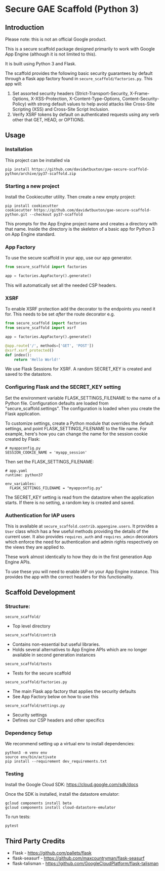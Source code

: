 # Secure GAE Scaffold (Python 3)

## Introduction

Please note: this is not an official Google product.

This is a secure scaffold package designed primarily to work with
Google App Engine (although it is not limited to this).

It is built using Python 3 and Flask.

The scaffold provides the following basic security guarantees by default through
a flask app factory found in `secure_scaffold/factories.py`. This app will:

1. Set assorted security headers (Strict-Transport-Security, X-Frame-Options,
   X-XSS-Protection, X-Content-Type-Options, Content-Security-Policy) with
   strong default values to help avoid attacks like Cross-Site Scripting (XSS)
   and Cross-Site Script Inclusion.
1. Verify XSRF tokens by default on authenticated requests using any verb other
   that GET, HEAD, or OPTIONS.


## Usage

### Installation

This project can be installed via

`pip install https://github.com/davidwtbuxton/gae-secure-scaffold-python/archive/py37-scaffold.zip`


### Starting a new project

Install the Cookiecutter utility. Then create a new empty project:

    pip install cookiecutter
    cookiecutter https://github.com/davidwtbuxton/gae-secure-scaffold-python.git --checkout py37-scaffold

This prompts for the App Engine project name and creates a directory with that name. Inside the directory is the skeleton of a basic app for Python 3 on App Engine standard.


### App Factory

To use the secure scaffold in your app, use our app generator.

```python
from secure_scaffold import factories

app = factories.AppFactory().generate()
```

This will automatically set all the needed CSP headers.


### XSRF

To enable XSRF protection add the decorator to the endpoints you need it for.
This needs to be set *after* the route decorator
e.g.

```python
from secure_scaffold import factories
from secure_scaffold import xsrf

app = factories.AppFactory().generate()

@app.route('/', methods=['GET', 'POST'])
@xsrf.xsrf_protected()
def index():
    return 'Hello World!'
```


We use Flask Sessions for XSRF. A random SECRET_KEY is created and saved to the datastore.


### Configuring Flask and the SECRET_KEY setting

Set the environment variable FLASK_SETTINGS_FILENAME to the name of a Python file. Configuration defaults are loaded from "secure_scaffold.settings". The configuration is loaded when you create the Flask application.

To customize settings, create a Python module that overrides the default settings, and point FLASK_SETTINGS_FILENAME to the file name. For example, here's how you can change the name for the session cookie created by Flask:

    # myappconfig.py
    SESSION_COOKIE_NAME = 'myapp_session'

Then set the FLASK_SETTINGS_FILENAME:

    # app.yaml
    runtime: python37

    env_variables:
      FLASK_SETTINGS_FILENAME = "myappconfig.py"

The SECRET_KEY setting is read from the datastore when the application starts. If there is no setting, a random key is created and saved.


### Authentication for IAP users

This is available at `secure_scaffold.contrib.appengine.users`. It provides a `User`
class which has a few useful methods providing the details of the current user.
It also provides `requires_auth` and `requires_admin` decorators which enforce the need
for authentication and admin rights respectively on the views they are applied to.

These work almost identically to how they do in the first generation App Engine APIs.

To use these you will need to enable IAP on your App Engine instance. This provides the app with the correct headers for this functionality.


## Scaffold Development

### Structure:

`secure_scaffold/`
- Top level directory

`secure_scaffold/contrib`
- Contains non-essential but useful libraries.
- Holds several alternatives to App Engine APIs
which are no longer available in second generation instances

`secure_scaffold/tests`
- Tests for the secure scaffold

`secure_scaffold/factories.py`
- The main Flask app factory that applies the security defaults
- See App Factory below on how to use this

`secure_scaffold/settings.py`
- Security settings
- Defines our CSP headers and other specifics


### Dependency Setup

We recommend setting up a virtual env to install dependencies:

    python3 -m venv env
    source env/bin/activate
    pip install --requirement dev_requirements.txt


### Testing

Install the Google Cloud SDK: https://cloud.google.com/sdk/docs

Once the SDK is installed, install the datastore emulator:

    gcloud components install beta
    gcloud components install cloud-datastore-emulator

To run tests:

    pytest


## Third Party Credits

- Flask - https://github.com/pallets/flask
- flask-seasurf - https://github.com/maxcountryman/flask-seasurf
- flask-talisman - https://github.com/GoogleCloudPlatform/flask-talisman
